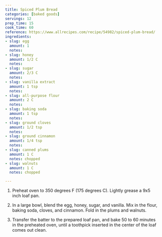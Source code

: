 ```yaml
---
title: Spiced Plum Bread
categories: [baked goods]
servings: 12
prep_time: 15
cook_time: 60
reference: https://www.allrecipes.com/recipe/54982/spiced-plum-bread/
ingredients:
- slug: egg
  amount: 1
  notes: 
- slug: honey
  amount: 1/2 C
  notes:
- slug: sugar
  amount: 2/3 C
  notes:
- slug: vanilla extract
  amount: 1 tsp
  notes:
- slug: all-purpose flour
  amount: 2 C
  notes:
- slug: baking soda
  amount: 1 tsp
  notes:
- slug: ground cloves
  amount: 1/2 tsp
  notes:
- slug: ground cinnamon
  amount: 1/4 tsp
  notes:
- slug: canned plums
  amount: 1 C
  notes: chopped
- slug: walnuts
  amount: 1 C
  notes: chopped

---
```


1. Preheat oven to 350 degrees F (175 degrees C). Lightly grease a 9x5 inch loaf pan.

2. In a large bowl, blend the egg, honey, sugar, and vanilla. Mix in the flour, baking soda, cloves, and cinnamon. Fold in the plums and walnuts.

3. Transfer the batter to the prepared loaf pan, and bake 50 to 60 minutes in the preheated oven, until a toothpick inserted in the center of the loaf comes out clean.